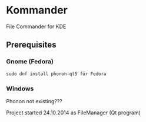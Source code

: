 # Kommander
File Commander for KDE
## Prerequisites
### Gnome (Fedora)
```sudo dnf install phonon-qt5 für Fedora```
### Windows
Phonon not existing???

Project started 24.10.2014 as FileManager (Qt program)
